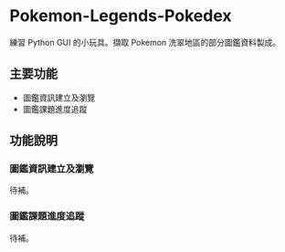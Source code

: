 # Pokemon-Legends-Pokedex
練習 Python GUI 的小玩具。擷取 Pokemon 洗翠地區的部分圖鑑資料製成。

主要功能
-------

- 圖鑑資訊建立及瀏覽
- 圖鑑課題進度追蹤

功能說明
-------

### 圖鑑資訊建立及瀏覽
待補。

### 圖鑑課題進度追蹤
待補。